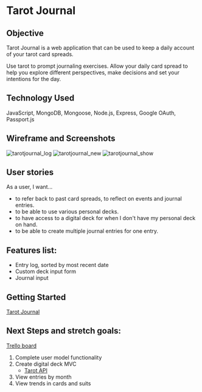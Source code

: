 # Tarot Journal


## Objective  
Tarot Journal is a web application that can be used to keep a daily account of your tarot card spreads.

Use tarot to prompt journaling exercises.  Allow your daily card spread to help you explore different perspectives, make decisions and set your intentions for the day.

## Technology Used
JavaScript, MongoDB, Mongoose, Node.js, Express, Google OAuth, Passport.js

## Wireframe and Screenshots
![tarotjournal_log](https://i.imgur.com/8JKknSp.png)
![tarotjournal_new](https://i.imgur.com/gQZyxUz.png)
![tarotjournal_show](https://i.imgur.com/TRWEE8a.png)

## User stories
 As a user, I want...
- to refer back to past card spreads, to reflect on events and journal entries.
- to be able to use various personal decks.
- to have access to a digital deck for when I don't have my personal deck on hand. 
- to be able to create multiple journal entries for one entry.

## Features list:
- Entry log, sorted by most recent date
- Custom deck input form
- Journal input 

## Getting Started
<a href="https://tarot-journal.herokuapp.com/">Tarot Journal</a> 

## Next Steps and stretch goals:
<a href="https://trello.com/b/JuSjWJJl/project2">Trello board</a>  

1. Complete user model functionality  
2. Create digital deck MVC
    - <a href="https://github.com/howlCode/tarot_api">Tarot API</a>
3. View entries by month
4. View trends in cards and suits